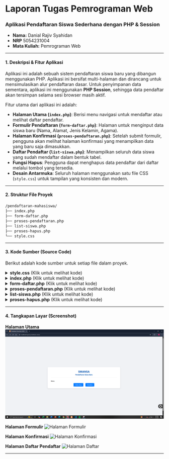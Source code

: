 # **Laporan Tugas Pemrograman Web**
### **Aplikasi Pendaftaran Siswa Sederhana dengan PHP & Session**

- **Nama:** Danial Rajiv Syahidan
- **NRP** 5054231004
- **Mata Kuliah:** Pemrograman Web

---

#### **1. Deskripsi & Fitur Aplikasi**

Aplikasi ini adalah sebuah sistem pendaftaran siswa baru yang dibangun menggunakan PHP. Aplikasi ini bersifat multi-halaman dan dirancang untuk mensimulasikan alur pendaftaran dasar. Untuk penyimpanan data sementara, aplikasi ini menggunakan **PHP Session**, sehingga data pendaftar akan tersimpan selama sesi browser masih aktif.

Fitur utama dari aplikasi ini adalah:
- **Halaman Utama (`index.php`)**: Berisi menu navigasi untuk mendaftar atau melihat daftar pendaftar.
- **Formulir Pendaftaran (`form-daftar.php`)**: Halaman untuk menginput data siswa baru (Nama, Alamat, Jenis Kelamin, Agama).
- **Halaman Konfirmasi (`proses-pendaftaran.php`)**: Setelah submit formulir, pengguna akan melihat halaman konfirmasi yang menampilkan data yang baru saja dimasukkan.
- **Daftar Pendaftar (`list-siswa.php`)**: Menampilkan seluruh data siswa yang sudah mendaftar dalam bentuk tabel.
- **Fungsi Hapus**: Pengguna dapat menghapus data pendaftar dari daftar melalui tombol yang tersedia.
- **Desain Antarmuka**: Seluruh halaman menggunakan satu file CSS (`style.css`) untuk tampilan yang konsisten dan modern.

---

#### **2. Struktur File Proyek**
```
/pendaftaran-mahasiswa/
├── index.php
├── form-daftar.php
├── proses-pendaftaran.php
├── list-siswa.php
├── proses-hapus.php
└── style.css
```

---

#### **3. Kode Sumber (Source Code)**

Berikut adalah kode sumber untuk setiap file dalam proyek.

<details>
<summary><b>style.css</b> (Klik untuk melihat kode)</summary>

```css
/* style.css */
body {
    font-family: 'Segoe UI', Tahoma, Geneva, Verdana, sans-serif;
    background-color: #f0f2f5;
    color: #333;
    margin: 0;
    padding: 20px;
    display: flex;
    justify-content: center;
    align-items: center;
    min-height: 100vh;
}
.container {
    width: 100%;
    max-width: 800px;
    margin: 20px auto;
    background-color: #fff;
    padding: 30px 40px;
    border-radius: 10px;
    box-shadow: 0 4px 12px rgba(0, 0, 0, 0.1);
}
header {
    text-align: center;
    border-bottom: 1px solid #eee;
    padding-bottom: 20px;
    margin-bottom: 30px;
}
header h1, header h3 {
    margin: 0;
    color: #0056b3;
}
nav {
    text-align: center;
    margin-top: 20px;
}
nav a {
    text-decoration: none;
    color: #fff;
    background-color: #007BFF;
    padding: 10px 20px;
    border-radius: 5px;
    margin: 0 10px;
    transition: background-color 0.3s ease;
}
nav a:hover {
    background-color: #0056b3;
}
.btn {
    display: inline-block;
    text-decoration: none;
    color: #fff;
    padding: 10px 18px;
    border-radius: 5px;
    margin: 5px;
    font-weight: 600;
    text-align: center;
}
.btn-delete { background-color: #dc3545; }
.btn-delete:hover { background-color: #c82333; }
.btn-add { background-color: #28a745; margin-bottom: 20px; }
.btn-add:hover { background-color: #218838; }
.btn-primary { background-color: #007BFF; }
.btn-primary:hover { background-color: #0056b3; }
.btn-secondary { background-color: #6c757d; }
.btn-secondary:hover { background-color: #5a6268; }
table {
    width: 100%;
    border-collapse: collapse;
    margin-top: 20px;
}
table th, table td {
    padding: 12px;
    border: 1px solid #ddd;
    text-align: left;
}
table thead {
    background-color: #007BFF;
    color: white;
}
table tbody tr:nth-child(even) {
    background-color: #f2f2f2;
}
fieldset { border: none; padding: 0; margin: 0; }
.form-group { margin-bottom: 20px; }
.form-group label { display: block; margin-bottom: 8px; font-weight: 600; }
.form-group input[type="text"],
.form-group textarea,
.form-group select {
    width: 100%;
    padding: 12px;
    border: 1px solid #ccc;
    border-radius: 5px;
    box-sizing: border-box;
    font-size: 16px;
}
.radio-group { display: flex; align-items: center; gap: 25px; }
.radio-group label { font-weight: normal; display: flex; align-items: center; gap: 8px; }
.btn-submit {
    width: 100%; padding: 12px; background-color: #007BFF; color: white;
    border: none; border-radius: 5px; cursor: pointer; font-size: 16px;
    font-weight: bold; transition: background-color 0.3s ease;
}
.btn-submit:hover { background-color: #0056b3; }
.output-container {
    text-align: center;
}
.output-data {
    text-align: left;
    margin: 30px 0;
    padding: 20px;
    background-color: #f9f9f9;
    border-left: 5px solid #28a745;
}
.output-data p {
    font-size: 1.1em;
    margin: 10px 0;
}
.action-links {
    margin-top: 20px;
    display: flex;
    justify-content: center;
    gap: 15px;
}
```
</details>

<details>
<summary><b>index.php</b> (Klik untuk melihat kode)</summary>

```php
<?php session_start(); ?>

<!DOCTYPE html>
<html lang="id">
<head>
    <meta charset="UTF-8">
    <meta name="viewport" content="width=device-width, initial-scale=1.0">
    <title>Pendaftaran Siswa Baru | SMK Coding</title>
    <link rel="stylesheet" href="style.css">
</head>
<body>
    <div class="container">
        <header>
            <h1>SMK Coding</h1>
            <h3>Pendaftaran Siswa Baru</h3>
        </header>
        <h4>Menu</h4>
        <nav>
            <a href="form-daftar.php">Daftar Baru</a>
            <a href="list-siswa.php">Pendaftar</a>
        </nav>
    </div>
</body>
</html>
```
</details>

<details>
<summary><b>form-daftar.php</b> (Klik untuk melihat kode)</summary>

```php
<!DOCTYPE html>
<html lang="id">
<head>
    <meta charset="UTF-8">
    <meta name="viewport" content="width=device-width, initial-scale=1.0">
    <title>Formulir Pendaftaran Siswa | SMK Coding</title>
    <link rel="stylesheet" href="style.css">
</head>
<body>
    <div class="container">
        <header>
            <h3>Formulir Pendaftaran Siswa Baru</h3>
        </header>
        <form action="proses-pendaftaran.php" method="POST">
            <fieldset>
                <div class="form-group">
                    <label for="nama">Nama Lengkap: </label>
                    <input type="text" id="nama" name="nama" placeholder="Nama lengkap Anda" required />
                </div>
                <div class="form-group">
                    <label for="alamat">Alamat: </label>
                    <textarea name="alamat" id="alamat" rows="5" required></textarea>
                </div>
                <div class="form-group">
                    <label>Jenis Kelamin: </label>
                    <div class="radio-group">
                        <label><input type="radio" name="jenis_kelamin" value="laki-laki" required> Laki-laki</label>
                        <label><input type="radio" name="jenis_kelamin" value="perempuan"> Perempuan</label>
                    </div>
                </div>
                <div class="form-group">
                    <label for="agama">Agama: </label>
                    <select name="agama" id="agama">
                        <option>Islam</option>
                        <option>Kristen Protestan</option>
                        <option>Kristen Katolik</option>
                        <option>Hindu</option>
                        <option>Budha</option>
                        <option>Konghucu</option>
                    </select>
                </div>
                <div class="form-group">
                    <input type="submit" value="Daftar" name="daftar" class="btn-submit" />
                </div>
            </fieldset>
        </form>
    </div>
</body>
</html>
```
</details>

<details>
<summary><b>proses-pendaftaran.php</b> (Klik untuk melihat kode)</summary>
    
```php
<?php
session_start();

$nama = $alamat = $jk = $agama = "Data tidak ditemukan";
$is_success = false;

if(isset($_POST['daftar'])){
    $is_success = true;
    $nama = htmlspecialchars($_POST['nama']);
    $alamat = htmlspecialchars($_POST['alamat']);
    $jk = htmlspecialchars($_POST['jenis_kelamin']);
    $agama = htmlspecialchars($_POST['agama']);

    $calon_siswa_baru = [
        'nama' => $nama,
        'alamat' => $alamat,
        'jenis_kelamin' => $jk,
        'agama' => $agama
    ];
    
    if (!isset($_SESSION['calon_siswa'])) {
        $_SESSION['calon_siswa'] = [];
    }
    
    array_push($_SESSION['calon_siswa'], $calon_siswa_baru);
}
?>
<!DOCTYPE html>
<html lang="id">
<head>
    <meta charset="UTF-8">
    <meta name="viewport" content="width=device-width, initial-scale=1.0">
    <title>Status Pendaftaran</title>
    <link rel="stylesheet" href="style.css">
</head>
<body>
    <div class="container output-container">
        <?php if($is_success): ?>
            <header>
                <h3 style="color: #28a745;">Pendaftaran Berhasil!</h3>
            </header>
            <div class="output-data">
                <p>Terima kasih, data Anda telah kami terima.</p>
                <p><strong>Nama:</strong> <?php echo $nama; ?></p>
                <p><strong>Alamat:</strong> <?php echo $alamat; ?></p>
                <p><strong>Jenis Kelamin:</strong> <?php echo $jk; ?></p>
                <p><strong>Agama:</strong> <?php echo $agama; ?></p>
            </div>
            <div class="action-links">
                <a href="list-siswa.php" class="btn btn-primary">Lihat Semua Pendaftar</a>
                <a href="index.php" class="btn btn-secondary">Kembali ke Menu Utama</a>
            </div>
        <?php else: ?>
            <header>
                <h3 style="color: #dc3545;">Akses Ditolak!</h3>
            </header>
            <p>Anda harus mengakses halaman ini dari formulir pendaftaran.</p>
            <div class="action-links">
                <a href="form-daftar.php" class="btn btn-primary">Isi Formulir</a>
            </div>
        <?php endif; ?>
    </div>
</body>
</html>
```
</details>

<details>
<summary><b>list-siswa.php</b> (Klik untuk melihat kode)</summary>
    
```php
<?php session_start(); ?>
<!DOCTYPE html>
<html>
<head>
    <title>Pendaftaran Siswa Baru | SMK Coding</title>
    <link rel="stylesheet" href="style.css">
</head>
<body>
    <div class="container">
        <header>
            <h3>Siswa yang sudah mendaftar</h3>
        </header>
        <nav>
            <a href="form-daftar.php" class="btn btn-add">[+] Tambah Baru</a>
        </nav>
        <br>
        <table>
        <thead>
            <tr>
                <th>No</th>
                <th>Nama</th>
                <th>Alamat</th>
                <th>Jenis Kelamin</th>
                <th>Agama</th>
                <th>Tindakan</th>
            </tr>
        </thead>
        <tbody>
            <?php
            if (isset($_SESSION['calon_siswa']) && !empty($_SESSION['calon_siswa'])) {
                $no = 1;
                foreach ($_SESSION['calon_siswa'] as $key => $siswa) {
                    echo "<tr>";
                    echo "<td>".$no++."</td>";
                    echo "<td>".$siswa['nama']."</td>";
                    echo "<td>".$siswa['alamat']."</td>";
                    echo "<td>".$siswa['jenis_kelamin']."</td>";
                    echo "<td>".$siswa['agama']."</td>";
                    echo "<td>";
                    echo "<a href='proses-hapus.php?id=".$key."' class='btn btn-delete' onclick='return confirm(\"Yakin ingin menghapus data ini?\")'>Hapus</a>";
                    echo "</td>";
                    echo "</tr>";
                }
            } else {
                echo "<tr><td colspan='6' style='text-align:center;'>Tidak ada data pendaftar.</td></tr>";
            }
            ?>
        </tbody>
        </table>
        <p>Total: <?php echo isset($_SESSION['calon_siswa']) ? count($_SESSION['calon_siswa']) : 0; ?></p>
    </div>
</body>
</html>
```
</details>

<details>
<summary><b>proses-hapus.php</b> (Klik untuk melihat kode)</summary>

```php
<?php
session_start();

if(isset($_GET['id'])){
    $id = $_GET['id'];
    if(isset($_SESSION['calon_siswa'][$id])) {
        unset($_SESSION['calon_siswa'][$id]);
    }
    header('Location: list-siswa.php');
} else {
    die("Akses dilarang...");
}
?>
```
</details>

---

#### **4. Tangkapan Layar (Screenshot)**


**Halaman Utama**
![Halaman Utama](https://github.com/danialrajiv/PWeb_tugas8/blob/main/halaman_utama.png)

**Halaman Formulir**
![Halaman Formulir](link-ke-gambar-halaman_form.png)

**Halaman Konfirmasi**
![Halaman Konfirmasi](link-ke-gambar-halaman_konfirmasi.png)

**Halaman Daftar Pendaftar**
![Halaman Daftar](link-ke-gambar-halaman_list_pendaftar.png)

---
